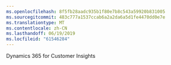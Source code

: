 ```yaml
---
ms.openlocfilehash: 8f5fb28aadc935b1f80e7b8c543a59920b831005
ms.sourcegitcommit: 483c777a1537ccab6a2a2da6a5d1fe4470dd0e7e
ms.translationtype: MT
ms.contentlocale: zh-CN
ms.lasthandoff: 06/19/2019
ms.locfileid: "61546284"
---
```

Dynamics 365 for Customer Insights

